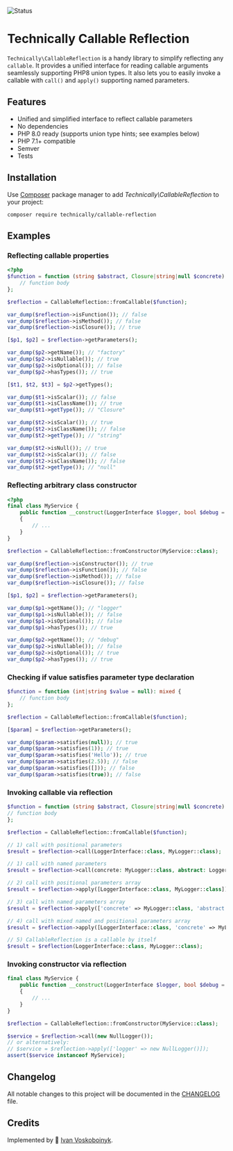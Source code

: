 ![Status][badge]

# Technically Callable Reflection

`Technically\CallableReflection` is a handy library to simplify reflecting any `callable`.
It provides a unified interface for reading callable arguments seamlessly supporting PHP8 union types.
It also lets you to easily invoke a callable with `call()` and `apply()` supporting named parameters.

## Features

- Unified and simplified interface to reflect callable parameters 
- No dependencies
- PHP 8.0 ready (supports union type hints; see examples below)
- PHP 7.1+ compatible
- Semver
- Tests

## Installation

Use [Composer][2] package manager to add *Technically\CallableReflection* to your project:

```
composer require technically/callable-reflection
```

## Examples

### Reflecting callable properties

```php
<?php
$function = function (string $abstract, Closure|string|null $concrete): mixed {
    // function body
};

$reflection = CallableReflection::fromCallable($function);

var_dump($reflection->isFunction()); // false
var_dump($reflection->isMethod()); // false
var_dump($reflection->isClosure()); // true

[$p1, $p2] = $reflection->getParameters();

var_dump($p2->getName()); // "factory"
var_dump($p2->isNullable()); // true
var_dump($p2->isOptional()); // false
var_dump($p2->hasTypes()); // true

[$t1, $t2, $t3] = $p2->getTypes();

var_dump($t1->isScalar()); // false 
var_dump($t1->isClassName()); // true 
var_dump($t1->getType()); // "Closure" 

var_dump($t2->isScalar()); // true 
var_dump($t2->isClassName()); // false 
var_dump($t2->getType()); // "string"

var_dump($t2->isNull()); // true
var_dump($t2->isScalar()); // false 
var_dump($t2->isClassName()); // false 
var_dump($t2->getType()); // "null" 
```

### Reflecting arbitrary class constructor

```php
<?php
final class MyService {
    public function __construct(LoggerInterface $logger, bool $debug = false)
    {
        // ...
    }
}

$reflection = CallableReflection::fromConstructor(MyService::class);

var_dump($reflection->isConstructor()); // true
var_dump($reflection->isFunction()); // false
var_dump($reflection->isMethod()); // false
var_dump($reflection->isClosure()); // false

[$p1, $p2] = $reflection->getParameters();

var_dump($p1->getName()); // "logger"
var_dump($p1->isNullable()); // false
var_dump($p1->isOptional()); // false
var_dump($p1->hasTypes()); // true

var_dump($p2->getName()); // "debug"
var_dump($p2->isNullable()); // false
var_dump($p2->isOptional()); // true
var_dump($p2->hasTypes()); // true
```

### Checking if value satisfies parameter type declaration

```php
$function = function (int|string $value = null): mixed {
    // function body
};

$reflection = CallableReflection::fromCallable($function);

[$param] = $reflection->getParameters();

var_dump($param->satisfies(null)); // true
var_dump($param->satisfies(1)); // true
var_dump($param->satisfies('Hello')); // true
var_dump($param->satisfies(2.5)); // false
var_dump($param->satisfies([])); // false
var_dump($param->satisfies(true)); // false
```

### Invoking callable via reflection

```php
$function = function (string $abstract, Closure|string|null $concrete): mixed {
// function body
};

$reflection = CallableReflection::fromCallable($function);

// 1) call with positional parameters
$result = $reflection->call(LoggerInterface::class, MyLogger::class);

// 1) call with named parameters
$result = $reflection->call(concrete: MyLogger::class, abstract: LoggerInterface::class);

// 2) call with positional parameters array 
$result = $reflection->apply([LoggerInterface::class, MyLogger::class]);

// 3) call with named parameters array 
$result = $reflection->apply(['concrete' => MyLogger::class, 'abstract' => LoggerInterface::class]);

// 4) call with mixed named and positional parameters array 
$result = $reflection->apply([LoggerInterface::class, 'concrete' => MyLogger::class]);

// 5) CallableReflection is a callable by itself
$result = $reflection(LoggerInterface::class, MyLogger::class);
```

### Invoking constructor via reflection

```php
final class MyService {
    public function __construct(LoggerInterface $logger, bool $debug = false)
    {
        // ...
    }
}

$reflection = CallableReflection::fromConstructor(MyService::class);

$service = $reflection->call(new NullLogger());
// or alternatively:
// $service = $reflection->apply(['logger' => new NullLogger()]);
assert($service instanceof MyService);
```

## Changelog

All notable changes to this project will be documented in the [CHANGELOG](./CHANGELOG.md) file.


## Credits

Implemented by :space_invader: [Ivan Voskoboinyk][3].

[1]: https://www.php-fig.org/psr/psr-11/
[2]: https://getcomposer.org/
[3]: https://github.com/e1himself?utm_source=web&utm_medium=github&utm_campaign=technically/callable-reflection
[badge]: https://github.com/technically-php/callable-reflection/actions/workflows/test.yml/badge.svg
